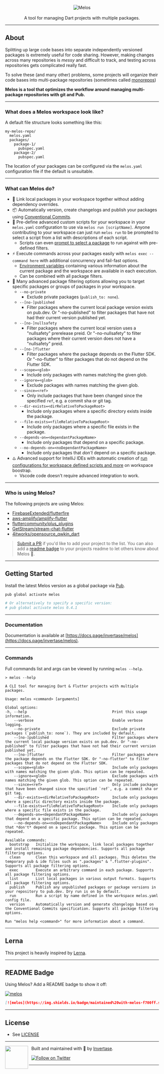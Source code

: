 <p align="center">
  <img src="https://static.invertase.io/assets/melos-logo.png" alt="Melos" /> <br /><br />
  <span>A tool for managing Dart projects with multiple packages.</span>
</p>

---

## About

Splitting up large code bases into separate independently versioned packages is extremely useful for code sharing.
However, making changes across many repositories is _messy_ and difficult to track, and testing across repositories gets
complicated really fast.

To solve these (and many other) problems, some projects will organize their code
bases into multi-package repositories (sometimes called
[monorepos](https://en.wikipedia.org/wiki/Monorepo))

**Melos is a tool that optimizes the workflow around managing multi-package repositories with git and Pub.**

---

### What does a Melos workspace look like?

A default file structure looks something like this:

```
my-melos-repo/
  melos.yaml
  packages/
    package-1/
      pubspec.yaml
    package-2/
      pubspec.yaml
```

The location of your packages can be configured via the `melos.yaml` configuration file if the default is unsuitable.

---

### What can Melos do?

- 🔗 Link local packages in your workspace together without adding dependency overrides.
- 📦 Automatically version, create changelogs and publish your packages
  using [Conventional Commits](https://www.conventionalcommits.org/en/v1.0.0/).
- 📜 Pre-define advanced custom scripts for your workspace in your `melos.yaml` configuration to use
  via `melos run [scriptName]`. Anyone contributing to your workspace can just run `melos run` to be prompted to select
  a script from a list with descriptions of each script.
    - Scripts can even [prompt to select a package](https://github.com/invertase/melos/pull/34) to run against with
      pre-defined filters.
- ⚡ Execute commands across your packages easily with `melos exec -- command here` with additional concurrency and
  fail-fast options.
    - [Environment variables](https://github.com/invertase/melos/issues/3) containing various information about the
      current package and the workspace are available in each execution.
    - Can be combined with all package filters.
- 🎯 Many advanced package filtering options allowing you to target specific packages or groups of packages in your
  workspace.
    - `--no-private`
        - Exclude private packages (`publish_to: none`).
    - `--[no-]published`
        - Filter packages where the current local package version exists on pub.dev. Or "-no-published" to filter
          packages that have not had their current version published yet.
    - `--[no-]nullsafety`
        - Filter packages where the current local version uses a "nullsafety" prerelease preid. Or "-no-nullsafety" to
          filter packages where their current version does not have a "nullsafety" preid.
    - `--[no-]flutter`
        - Filter packages where the package depends on the Flutter SDK. Or "-no-flutter" to filter packages that do not
          depend on the Flutter SDK.
    - `--scope=<glob>`
        - Include only packages with names matching the given glob.
    - `--ignore=<glob>`
        - Exclude packages with names matching the given glob.
    - `--since=<ref>`
        - Only include packages that have been changed since the specified `ref`, e.g. a commit sha or git tag.
    - `--dir-exists=<dirRelativeToPackageRoot>`
        - Include only packages where a specific directory exists inside the package.
    - `--file-exists=<fileRelativeToPackageRoot>`
        - Include only packages where a specific file exists in the package.
    - `--depends-on=<dependantPackageName>`
        - Include only packages that depend on a specific package.
    - `--no-depends-on=<noDependantPackageName>`
        - Include only packages that *don't* depend on a specific package.
- ♨️ Advanced support for IntelliJ IDEs with automatic creation
  of [run configurations for workspace defined scripts and more](https://github.com/invertase/melos/issues/9) on
  workspace boostrap.
    - Vscode code doesn't require advanced integration to work.

---

### Who is using Melos?

The following projects are using Melos:

- [FirebaseExtended/flutterfire](https://github.com/FirebaseExtended/flutterfire)
- [aws-amplify/amplify-flutter](https://github.com/aws-amplify/amplify-flutter)
- [fluttercommunity/plus_plugins](https://github.com/fluttercommunity/plus_plugins)
- [GetStream/stream-chat-flutter](https://github.com/GetStream/stream-chat-flutter)
- [4itworks/opensource_qwkin_dart](https://github.com/4itworks/opensource_qwkin_dart)

> [Submit a PR](https://github.com/invertase/melos/edit/master/packages/melos/README.md) if you'd like to add your project to the list.
> You can also add a [readme badge](#readme-badge) to your projects readme to let others know about Melos 💙.

---

## Getting Started

Install the latest Melos version as a global package via [Pub](https://pub.dev/).

```bash
pub global activate melos

# Or alternatively to specify a specific version:
# pub global activate melos 0.4.1
```

---

### Documentation

Documentation is available at [https://docs.page/invertase/melos](https://docs.page/invertase/melos).

---

### Commands

Full commands list and args can be viewed by running `melos --help`.

```
> melos --help

A CLI tool for managing Dart & Flutter projects with multiple packages.

Usage: melos <command> [arguments]

Global options:
-h, --help                                       Print this usage information.
    --verbose                                    Enable verbose logging.
    --no-private                                 Exclude private packages (`publish_to: none`). They are included by default.
    --[no-]published                             Filter packages where the current local package version exists on pub.dev. Or "-no-published" to filter packages that have not had their current version published yet.
    --[no-]flutter                               Filter packages where the package depends on the Flutter SDK. Or "-no-flutter" to filter packages that do not depend on the Flutter SDK.
    --scope=<glob>                               Include only packages with names matching the given glob. This option can be repeated.
    --ignore=<glob>                              Exclude packages with names matching the given glob. This option can be repeated.
    --since=<ref>                                Only include packages that have been changed since the specified `ref`, e.g. a commit sha or git tag.
    --dir-exists=<dirRelativeToPackageRoot>      Include only packages where a specific directory exists inside the package.
    --file-exists=<fileRelativeToPackageRoot>    Include only packages where a specific file exists in the package.
    --depends-on=<dependantPackageName>          Include only packages that depend on a specific package. This option can be repeated.
    --no-depends-on=<noDependantPackageName>     Include only packages that *don't* depend on a specific package. This option can be repeated.

Available commands:
  bootstrap   Initialize the workspace, link local packages together and install remaining package dependencies. Supports all package filtering options.
  clean       Clean this workspace and all packages. This deletes the temporary pub & ide files such as ".packages" & ".flutter-plugins". Supports all package filtering options.
  exec        Execute an arbitrary command in each package. Supports all package filtering options.
  list        List local packages in various output formats. Supports all package filtering options.
  publish     Publish any unpublished packages or package versions in your repository to pub.dev. Dry run is on by default.
  run         Run a script by name defined in the workspace melos.yaml config file.
  version     Automatically version and generate changelogs based on the Conventional Commits specification. Supports all package filtering options.

Run "melos help <command>" for more information about a command.
```

---

## Lerna

This project is heavily inspired by [Lerna](https://lerna.js.org/).

---

## README Badge

Using Melos? Add a README badge to show it off:

[![melos](https://img.shields.io/badge/maintained%20with-melos-f700ff.svg?style=flat-square)](https://github.com/invertase/melos)

```markdown
[![melos](https://img.shields.io/badge/maintained%20with-melos-f700ff.svg?style=flat-square)](https://github.com/invertase/melos)
```

---

## License

- See [LICENSE](/LICENSE)

---

<p>
  <img align="left" width="75px" src="https://static.invertase.io/assets/invertase-logo-small.png">
  <p align="left">
    &nbsp;&nbsp;Built and maintained with 💛 by <a href="https://invertase.io">Invertase</a>.
  </p>
  <p align="left">
    &nbsp;&nbsp;<a href="https://twitter.com/invertaseio"><img src="https://img.shields.io/twitter/follow/invertaseio.svg?style=flat-square&colorA=1da1f2&colorB=&label=Follow%20on%20Twitter" alt="Follow on Twitter"></a>
  </p>
</p>

---
